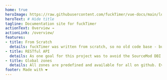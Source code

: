 ```yaml
---
home: true
heroImage: https://raw.githubusercontent.com/fuckTimer/vue-docs/main/logo.png
heroText: # Hide title
tagline: Documentation site for fuckTimer
actionText: Overview →
actionLink: /overview/
features:
- title: From Scratch
  details: fuckTimer was written from scratch, so no old code base - but also no best in practice code.
- title: RESTful API
  details: As one goal for this project was to avoid the SourceMod DBI part.
- title: Global zones
  details: All zones are predefined and available for all on github. Every pull request and adjustments are welcome.
footer: Made with ❤️
---
```

